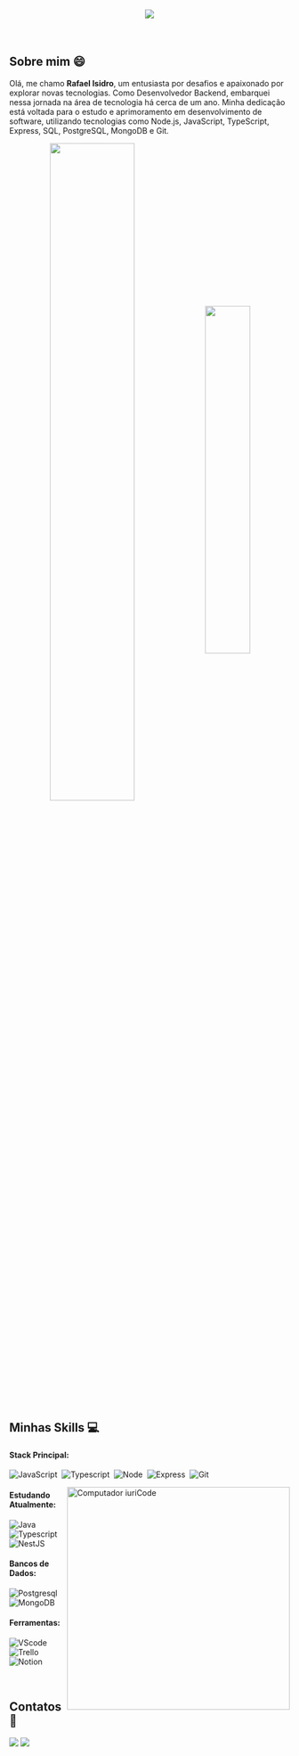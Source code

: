 <h1 align="center">
    <img src="https://readme-typing-svg.herokuapp.com?font=Righteous&size=45&duration=3000&pause=1000&color=d45980&center=true&vCenter=true&random=false&width=700&height=70&lines=Bem+vindo(a)+ao+meu+perfil!+%F0%9F%91%8B;Ol%C3%A1%2C+me+chamo+Rafael+Isidro!" />
</h1>
&nbsp;&nbsp;&nbsp;

## Sobre mim 😄

Olá, me chamo **Rafael Isidro**, um entusiasta por desafios e apaixonado por explorar novas tecnologias. Como Desenvolvedor Backend, embarquei nessa jornada na área de tecnologia há cerca de um ano. Minha dedicação está voltada para o estudo e aprimoramento em desenvolvimento de software, utilizando tecnologias como Node.js, JavaScript, TypeScript, Express, SQL, PostgreSQL, MongoDB e Git.

<div  align="center" style="margin-bottom:100px">
<img width=55% align="center"  src="https://github-readme-streak-stats.herokuapp.com?user=rafael-isidro&theme=radical&mode=weekly" />
<img width=40% align="center" src="https://github-readme-stats-git-main-rafaelalexandrino.vercel.app/api/top-langs/?username=rafael-isidro&show_icons=true&theme=radical&layout=compact" />
 </div>
 
 &nbsp;
 &nbsp;



## Minhas Skills 💻

#### Stack Principal:

![JavaScript](https://img.shields.io/badge/JavaScript-F7DF1E?style=for-the-badge&logo=javascript&logoColor=black)&nbsp;
![Typescript](https://img.shields.io/badge/TypeScript-007ACC?style=for-the-badge&logo=typescript&logoColor=white)&nbsp;
![Node](https://img.shields.io/badge/node-239120?style=for-the-badge&logo=node)&nbsp;
![Express](https://img.shields.io/badge/express-3a3a3a?style=for-the-badge&logo=express)&nbsp;
![Git](https://img.shields.io/badge/GIT-E44C30?style=for-the-badge&logo=git&logoColor=white)&nbsp;

<img src="https://raw.githubusercontent.com/MicaelliMedeiros/micaellimedeiros/master/image/computer-illustration.png" min-width="400px" max-width="400px" width="400px" align="right" alt="Computador iuriCode">

#### Estudando Atualmente:

![Java](https://img.shields.io/badge/Java-ED8B00?style=for-the-badge&logo=openjdk&logoColor=white)&nbsp;
![Typescript](https://img.shields.io/badge/TypeScript-007ACC?style=for-the-badge&logo=typescript&logoColor=white)&nbsp;
![NestJS](https://img.shields.io/badge/nestjs-E44C30?style=for-the-badge&logo=nestjs&logoColor=white)&nbsp;

#### Bancos de Dados:

![Postgresql](https://img.shields.io/badge/PostgreSQL-316192?style=for-the-badge&logo=postgresql&logoColor=white)&nbsp;
![MongoDB](https://img.shields.io/badge/MongoDB-4EA94B?style=for-the-badge&logo=mongodb&logoColor=white)&nbsp;

#### Ferramentas:

![VScode](https://img.shields.io/badge/vscode-4285F4?style=for-the-badge&logo=vscode&logoColor=white)&nbsp;
![Trello](https://img.shields.io/badge/trello-0c66e4?style=for-the-badge&logo=trello&logoColor=white)&nbsp;
![Notion](https://img.shields.io/badge/Notion-202020?style=for-the-badge&logo=notion&logoColor=white)&nbsp;

&nbsp;
&nbsp;

## Contatos 📧

<div> 
<a href = "mailto:rafaisidro225@gmail.com"> <img src="https://img.shields.io/badge/-Gmail-c42528?style=for-the-badge&logo=gmail&logoColor=white" target="_blank"></a>
<a href="https://www.linkedin.com/in/rafael-isidro/" target="_blank"><img src="https://img.shields.io/badge/-LinkedIn-%230077B5?style=for-the-badge&logo=linkedin&logoColor=white"  target="_blank"></a> 
</div>&nbsp;&nbsp;
 
